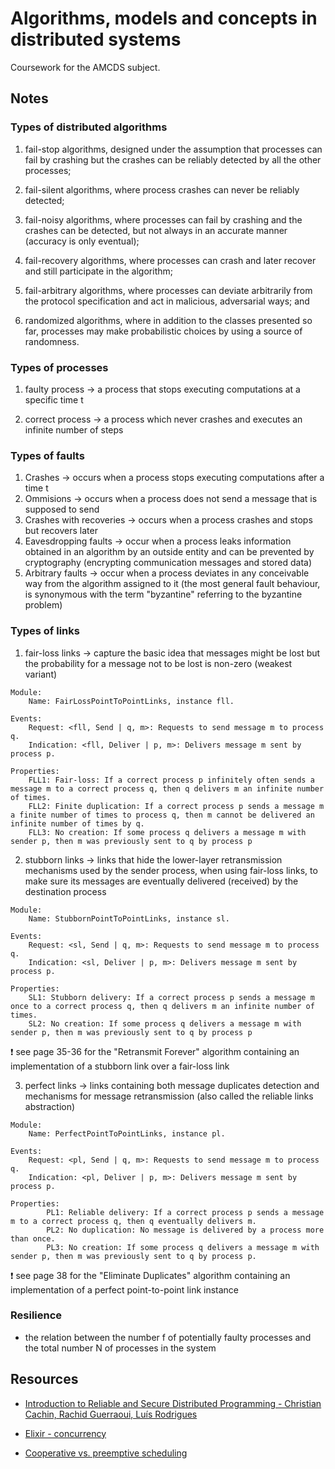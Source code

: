 # Algorithms, models and concepts in distributed systems
Coursework for the AMCDS subject.

## Notes

### Types of distributed algorithms

1. fail-stop algorithms, designed under the assumption that processes can fail by crashing but the crashes can be reliably detected by all the other processes;

2. fail-silent algorithms, where process crashes can never be reliably detected;

3. fail-noisy algorithms, where processes can fail by crashing and the crashes can be detected, but not always in an accurate manner (accuracy is only eventual);

4. fail-recovery algorithms, where processes can crash and later recover and still participate in the algorithm;

5. fail-arbitrary algorithms, where processes can deviate arbitrarily from the protocol specification and act in malicious, adversarial ways; and

6. randomized algorithms, where in addition to the classes presented so far, processes may make probabilistic choices by using a source of randomness.

### Types of processes

1. faulty process &rarr; a process that stops executing computations at a specific time t

2. correct process &rarr; a process which never crashes and executes an infinite number of steps 

### Types of faults 

1. Crashes &rarr; occurs when a process stops executing computations after a time t
2. Ommisions &rarr; occurs when a process does not send a message that is supposed to send 
3. Crashes with recoveries &rarr; occurs when a process crashes and stops but recovers later
4. Eavesdropping faults &rarr; occur when a process leaks information obtained in an algorithm by an outside entity and can be prevented by cryptography (encrypting communication messages and stored data)
5. Arbitrary faults &rarr; occur when a process deviates in any conceivable way from the algorithm assigned to it (the most general fault behaviour, is synonymous with the term "byzantine" referring to the byzantine problem)

### Types of links 
1. fair-loss links &rarr; capture the basic idea that messages might be lost but the probability for a message not to be lost is non-zero (weakest variant)

```
Module:
	Name: FairLossPointToPointLinks, instance fll.

Events:
	Request: <fll, Send | q, m>: Requests to send message m to process q.
	Indication: <fll, Deliver | p, m>: Delivers message m sent by process p.

Properties:
	FLL1: Fair-loss: If a correct process p infinitely often sends a message m to a correct process q, then q delivers m an infinite number of times.
	FLL2: Finite duplication: If a correct process p sends a message m a finite number of times to process q, then m cannot be delivered an infinite number of times by q.
	FLL3: No creation: If some process q delivers a message m with sender p, then m was previously sent to q by process p
```

2. stubborn links &rarr; links that hide the lower-layer retransmission mechanisms used by the sender process, when using fair-loss links, to make sure its messages are eventually delivered (received) by the destination process

```
Module:
	Name: StubbornPointToPointLinks, instance sl.

Events:
	Request: <sl, Send | q, m>: Requests to send message m to process q.
	Indication: <sl, Deliver | p, m>: Delivers message m sent by process p.

Properties:
	SL1: Stubborn delivery: If a correct process p sends a message m once to a correct process q, then q delivers m an infinite number of times.
	SL2: No creation: If some process q delivers a message m with sender p, then m was previously sent to q by process p
```

:exclamation: see page 35-36 for the "Retransmit Forever" algorithm containing an implementation of a stubborn link over a fair-loss link

3. perfect links &rarr; links containing both message duplicates detection and mechanisms for message retransmission (also called the reliable links abstraction)

```
Module:
	Name: PerfectPointToPointLinks, instance pl.

Events:
	Request: <pl, Send | q, m>: Requests to send message m to process q.
	Indication: <pl, Deliver | p, m>: Delivers message m sent by process p.

Properties:
		PL1: Reliable delivery: If a correct process p sends a message m to a correct process q, then q eventually delivers m.
		PL2: No duplication: No message is delivered by a process more than once.
		PL3: No creation: If some process q delivers a message m with sender p, then m was previously sent to q by process p.
```

:exclamation: see page 38 for the "Eliminate Duplicates" algorithm containing an implementation of a perfect point-to-point link instance 

### Resilience
- the relation between the number f of potentially faulty processes and the total number N of processes in the system




## Resources

- [Introduction to Reliable and Secure Distributed Programming - Christian Cachin, Rachid Guerraoui, Luís Rodrigues](https://www.google.com/url?sa=t&rct=j&q=&esrc=s&source=web&cd=&ved=2ahUKEwiB06H688L9AhVriv0HHd5QCNQQFnoECAgQAQ&url=https%3A%2F%2Fa8779-2401331.cluster15.canvas-user-content.com%2Fcourses%2F8779~17212%2Ffiles%2F8779~2401331%2Fcourse%2520files%2FIntroduction%2520to%2520Reliable%2520and%2520Secure%2520Distributed%2520Second%2520Edition%25202.pdf%3Fdownload_frd%3D1&usg=AOvVaw0ojQGVoV5Cz7TnFPEkx0z2)

- [Elixir - concurrency](https://manzanit0.github.io/elixir/2019/09/29/elixir-concurrency.html)

- [Cooperative vs. preemptive scheduling](https://stackoverflow.com/questions/55703365/what-is-the-difference-between-cooperative-multitasking-and-preemptive-multitask)

